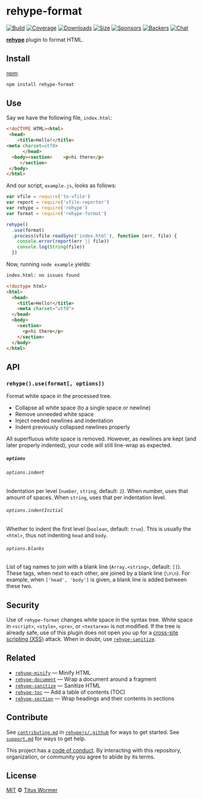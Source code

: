 # rehype-format

[![Build][build-badge]][build]
[![Coverage][coverage-badge]][coverage]
[![Downloads][downloads-badge]][downloads]
[![Size][size-badge]][size]
[![Sponsors][sponsors-badge]][collective]
[![Backers][backers-badge]][collective]
[![Chat][chat-badge]][chat]

[**rehype**][rehype] plugin to format HTML.

## Install

[npm][]:

```sh
npm install rehype-format
```

## Use

Say we have the following file, `index.html`:

```html
<!doCTYPE HTML><html>
 <head>
    <title>Hello!</title>
<meta charset=utf8>
      </head>
  <body><section>    <p>hi there</p>
     </section>
 </body>
</html>
```

And our script, `example.js`, looks as follows:

```js
var vfile = require('to-vfile')
var report = require('vfile-reporter')
var rehype = require('rehype')
var format = require('rehype-format')

rehype()
  .use(format)
  .process(vfile.readSync('index.html'), function (err, file) {
    console.error(report(err || file))
    console.log(String(file))
  })
```

Now, running `node example` yields:

```txt
index.html: no issues found
```

```html
<!doctype html>
<html>
  <head>
    <title>Hello!</title>
    <meta charset="utf8">
  </head>
  <body>
    <section>
      <p>hi there</p>
    </section>
  </body>
</html>
```

## API

### `rehype().use(format[, options])`

Format white space in the processed tree.

*   Collapse all white space (to a single space or newline)
*   Remove unneeded white space
*   Inject needed newlines and indentation
*   Indent previously collapsed newlines properly

All superfluous white space is removed.
However, as newlines are kept (and later properly indented), your code will
still line-wrap as expected.

##### `options`

###### `options.indent`

Indentation per level (`number`, `string`, default: `2`).
When number, uses that amount of spaces.
When `string`, uses that per indentation level.

###### `options.indentInitial`

Whether to indent the first level (`boolean`, default: `true`).
This is usually the `<html>`, thus not indenting `head` and `body`.

###### `options.blanks`

List of tag names to join with a blank line (`Array.<string>`, default: `[]`).
These tags, when next to each other, are joined by a blank line (`\n\n`).
For example, when `['head', 'body']` is given, a blank line is added between
these two.

## Security

Use of `rehype-format` changes white space in the syntax tree.
White space in `<script>`, `<style>`, `<pre>`, or `<textarea>` is not modified.
If the tree is already safe, use of this plugin does not open you up for a
[cross-site scripting (XSS)][xss] attack.
When in doubt, use [`rehype-sanitize`][sanitize].

## Related

*   [`rehype-minify`](https://github.com/rehypejs/rehype-minify)
    — Minify HTML
*   [`rehype-document`](https://github.com/rehypejs/rehype-document)
    — Wrap a document around a fragment
*   [`rehype-sanitize`](https://github.com/rehypejs/rehype-sanitize)
    — Sanitize HTML
*   [`rehype-toc`](https://github.com/JS-DevTools/rehype-toc)
    — Add a table of contents (TOC)
*   [`rehype-section`](https://github.com/agentofuser/rehype-section)
    — Wrap headings and their contents in sections

## Contribute

See [`contributing.md`][contributing] in [`rehypejs/.github`][health] for ways
to get started.
See [`support.md`][support] for ways to get help.

This project has a [code of conduct][coc].
By interacting with this repository, organization, or community you agree to
abide by its terms.

## License

[MIT][license] © [Titus Wormer][author]

<!-- Definitions -->

[build-badge]: https://img.shields.io/travis/rehypejs/rehype-format.svg

[build]: https://travis-ci.org/rehypejs/rehype-format

[coverage-badge]: https://img.shields.io/codecov/c/github/rehypejs/rehype-format.svg

[coverage]: https://codecov.io/github/rehypejs/rehype-format

[downloads-badge]: https://img.shields.io/npm/dm/rehype-format.svg

[downloads]: https://www.npmjs.com/package/rehype-format

[size-badge]: https://img.shields.io/bundlephobia/minzip/rehype-format.svg

[size]: https://bundlephobia.com/result?p=rehype-format

[sponsors-badge]: https://opencollective.com/unified/sponsors/badge.svg

[backers-badge]: https://opencollective.com/unified/backers/badge.svg

[collective]: https://opencollective.com/unified

[chat-badge]: https://img.shields.io/badge/chat-discussions-success.svg

[chat]: https://github.com/rehypejs/rehype/discussions

[npm]: https://docs.npmjs.com/cli/install

[health]: https://github.com/rehypejs/.github

[contributing]: https://github.com/rehypejs/.github/blob/HEAD/contributing.md

[support]: https://github.com/rehypejs/.github/blob/HEAD/support.md

[coc]: https://github.com/rehypejs/.github/blob/HEAD/code-of-conduct.md

[license]: license

[author]: https://wooorm.com

[rehype]: https://github.com/rehypejs/rehype

[xss]: https://en.wikipedia.org/wiki/Cross-site_scripting

[sanitize]: https://github.com/rehypejs/rehype-sanitize
